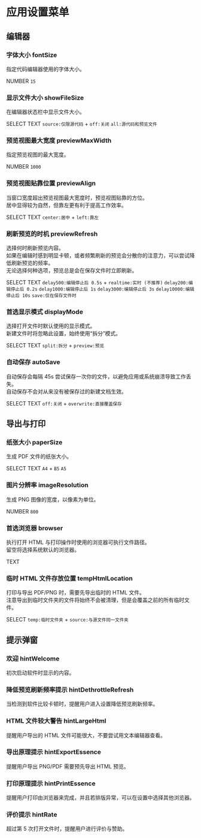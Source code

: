 # 应用设置菜单

## 编辑器

### 字体大小 fontSize

指定代码编辑器使用的字体大小。

NUMBER `15`

### 显示文件大小 showFileSize

在编辑器状态栏中显示文件大小。

SELECT TEXT `source:仅限源代码` + `off:关闭` `all:源代码和预览文件`

### 预览视图最大宽度 previewMaxWidth

指定预览视图的最大宽度。

NUMBER `1000`

### 预览视图贴靠位置 previewAlign

当窗口宽度超出预览视图最大宽度时，预览视图贴靠的方位。  
居中显得较为自然，但靠左更有利于提高工作效率。

SELECT TEXT `center:居中` + `left:靠左`

### 刷新预览的时机 previewRefresh

选择何时刷新预览内容。  
如果在编辑时感到明显卡顿，或者频繁刷新的预览会分散你的注意力，可以尝试降低刷新预览的频率。  
无论选择何种选项，预览总是会在保存文件时立即刷新。

SELECT TEXT `delay500:编辑停止后 0.5s` + `realtime:实时 (不推荐)` `delay200:编辑停止后 0.2s` `delay1000:编辑停止后 1s` `delay3000:编辑停止后 3s` `delay10000:编辑停止后 10s` `save:仅在保存文件时`

### 首选显示模式 displayMode

选择打开文件时默认使用的显示模式。  
新建文件时将忽略此设置，始终使用“拆分”模式。

SELECT TEXT `split:拆分` + `preview:预览`

### 自动保存 autoSave

自动保存会每隔 45s 尝试保存一次你的文件，以避免应用或系统崩溃导致工作丢失。  
自动保存不会对从来没有被保存过的新建文档生效。

SELECT TEXT `off:关闭` + `overwrite:直接覆盖保存`

## 导出与打印

### 纸张大小 paperSize

生成 PDF 文件的纸张大小。

SELECT TEXT `A4` + `B5` `A5`

### 图片分辨率 imageResolution

生成 PNG 图像的宽度，以像素为单位。

NUMBER `800`

### 首选浏览器 browser

执行打开 HTML 与打印操作时使用的浏览器可执行文件路径。  
留空将选择系统默认的浏览器。

TEXT ` `

### 临时 HTML 文件存放位置 tempHtmlLocation

打印与导出 PDF/PNG 时，需要先导出临时的 HTML 文件。  
注意导出到临时文件夹的文件将始终不会被清理，但是会覆盖之前的所有临时文件。

SELECT `temp:临时文件夹` + `source:与源文件同一文件夹`

## 提示弹窗

### 欢迎 hintWelcome

初次启动软件时显示的内容。

### 降低预览刷新频率提示 hintDethrottleRefresh

当检测到软件比较卡顿时，提醒用户进入设置降低预览刷新频率。

### HTML 文件较大警告 hintLargeHtml

提醒用户导出的 HTML 文件可能很大，不要尝试用文本编辑器查看。

### 导出原理提示 hintExportEssence

提醒用户导出 PNG/PDF 需要预先导出 HTML 预览。

### 打印原理提示 hintPrintEssence

提醒用户打印由浏览器来完成，并且若排版异常，可以在设置中选择其他浏览器。

### 评价提示 hintRate

超过第 5 次打开文件时，提醒用户进行评价与赞助。
